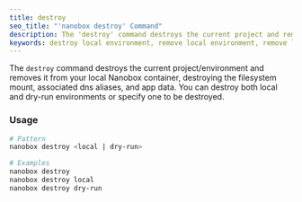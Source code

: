 ```yaml
---
title: destroy
seo_title: "'nanobox destroy' Command"
description: The 'destroy' command destroys the current project and removes it from your local Nanobox container.
keywords: destroy local environment, remove local environment, remove local app, destroy docker containers
---
```


The `destroy` command destroys the current project/environment and removes it from your local Nanobox container, destroying the filesystem mount, associated dns aliases, and app data. You can destroy both local and dry-run environments or specify one to be destroyed.

### Usage
```bash
# Pattern
nanobox destroy <local | dry-run>

# Examples
nanobox destroy
nanobox destroy local
nanobox destroy dry-run
```
